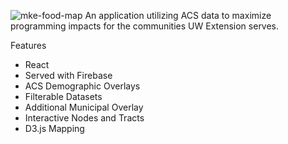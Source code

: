 ![mke-food-map](https://user-images.githubusercontent.com/18636420/115460574-08fcb680-a1ee-11eb-88c3-3fe5f51bd16f.png)
An application utilizing ACS data to maximize programming impacts for the communities UW Extension serves.

Features
- React
- Served with Firebase
- ACS Demographic Overlays
- Filterable Datasets
- Additional Municipal Overlay
- Interactive Nodes and Tracts
- D3.js Mapping
